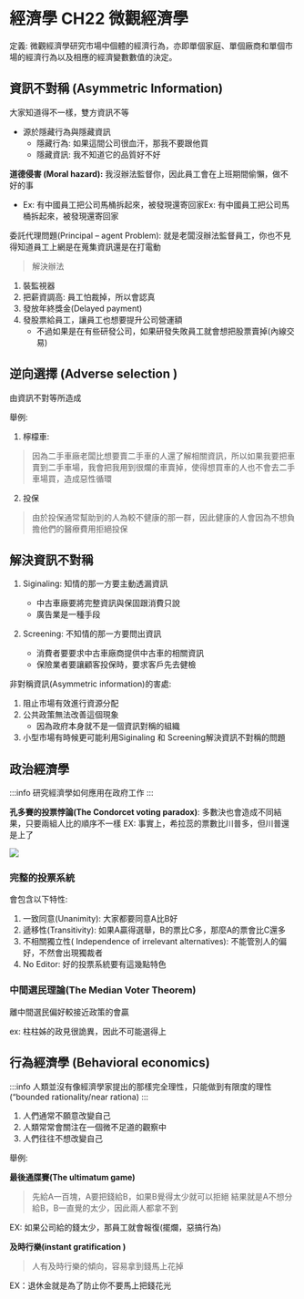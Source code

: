 # 經濟學 CH22 微觀經濟學

定義: 微觀經濟學研究市場中個體的經濟行為，亦即單個家庭、單個廠商和單個市場的經濟行為以及相應的經濟變數數值的決定。

## 資訊不對稱 (Asymmetric Information)

大家知道得不一樣，雙方資訊不等
* 源於隱藏行為與隱藏資訊
	* 隱藏行為: 如果這間公司很血汗，那我不要跟他買
	* 隱藏資訊: 我不知道它的品質好不好

**道德侵害 (Moral hazard):** 我沒辦法監督你，因此員工會在上班期間偷懶，做不好的事
* Ex: 有中國員工把公司馬桶拆起來，被發現還寄回家Ex: 有中國員工把公司馬桶拆起來，被發現還寄回家

委託代理問題(Principal – agent Problem): 就是老闆沒辦法監督員工，你也不見得知道員工上網是在蒐集資訊還是在打電動

>解決辦法
1. 裝監視器
2. 把薪資調高: 員工怕裁掉，所以會認真
3. 發放年終獎金(Delayed payment)
4. 發股票給員工，讓員工也想要提升公司營運額
	* 不過如果是在有些研發公司，如果研發失敗員工就會想把股票賣掉(內線交易)

## 逆向選擇 (Adverse selection )

由資訊不對等所造成

舉例:
1. 檸檬車: 

>因為二手車廠老闆比想要賣二手車的人還了解相關資訊，所以如果我要把車賣到二手車場，我會把我用到很爛的車賣掉，使得想買車的人也不會去二手車場買，造成惡性循環
>

2. 投保

> 由於投保通常幫助到的人為較不健康的那一群，因此健康的人會因為不想負擔他們的醫療費用拒絕投保


## 解決資訊不對稱

1. Siginaling: 知情的那一方要主動透漏資訊
	* 中古車廠要將完整資訊與保固跟消費只說
	* 廣告業是一種手段

2. Screening: 不知情的那一方要問出資訊
	* 消費者要要求中古車廠商提供中古車的相關資訊
	* 保險業者要讓顧客投保時，要求客戶先去健檢


非對稱資訊(Asymmetric information)的害處:

1. 阻止市場有效進行資源分配
2. 公共政策無法改善這個現象
	* 因為政府本身就不是一個資訊對稱的組織 
3. 小型市場有時候更可能利用Siginaling 和 Screening解決資訊不對稱的問題

## 政治經濟學

:::info
研究經濟學如何應用在政府工作
:::

**孔多賽的投票悖論(The Condorcet voting paradox)**: 多數決也會造成不同結果，只要兩組人比的順序不一樣
EX: 事實上，希拉蕊的票數比川普多，但川普還是上了

![](https://i.imgur.com/479O9aB.png)

### 完整的投票系統

會包含以下特性:

1. 一致同意(Unanimity): 大家都要同意A比B好
2. 遞移性(Transitivity): 如果A贏得選舉，B的票比C多，那麼A的票會比C還多
3. 不相關獨立性( Independence of irrelevant alternatives): 不能管別人的偏好，不然會出現獨裁者
4. No Editor: 好的投票系統要有這幾點特色

### 中間選民理論(The Median Voter Theorem)

離中間選民偏好較接近政策的會贏

ex: 柱柱姊的政見很詭異，因此不可能選得上

## 行為經濟學 (Behavioral economics) 

:::info
人類並沒有像經濟學家提出的那樣完全理性，只能做到有限度的理性(“bounded rationality/near rationa)
:::

1. 人們通常不願意改變自己
2. 人類常常會關注在一個微不足道的觀察中
3. 人們往往不想改變自己


舉例:  

**最後通牒賽(The ultimatum game)**

>先給A一百塊，A要把錢給B，如果B覺得太少就可以拒絕
>結果就是A不想分給B，B一直覺的太少，因此兩人都拿不到

EX: 如果公司給的錢太少，那員工就會報復(擺爛，惡搞行為)

**及時行樂(instant gratification )**

>人有及時行樂的傾向，容易拿到錢馬上花掉

EX：退休金就是為了防止你不要馬上把錢花光
